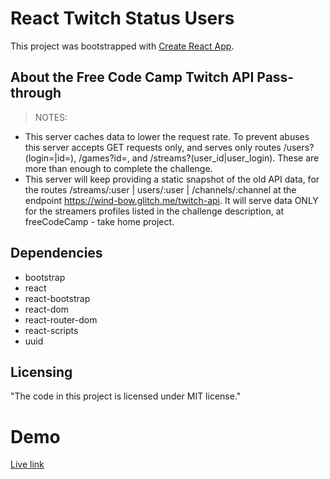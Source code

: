 # React Twitch Status Users

This project was bootstrapped with [Create React App](https://github.com/facebook/create-react-app).


## About the Free Code Camp Twitch API Pass-through

> NOTES:
- This server caches data to lower the request rate. To prevent abuses this server accepts GET requests only, and serves only routes /users?(login=|id=), /games?id=, and /streams?(user_id|user_login). These are more than enough to complete the challenge.
- This server will keep providing a static snapshot of the old API data, for the routes /streams/:user | users/:user | /channels/:channel at the endpoint https://wind-bow.glitch.me/twitch-api. It will serve data ONLY for the streamers profiles listed in the challenge description, at freeCodeCamp - take home project. 

## Dependencies

- bootstrap
- react
- react-bootstrap
- react-dom
- react-router-dom
- react-scripts
- uuid


## Licensing

"The code in this project is licensed under MIT license."


# Demo

[Live link](https://diegoperezm.github.io/react-twitch-status-users)

